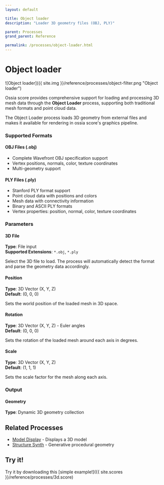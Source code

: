 ```yaml
---
layout: default

title: Object loader
description: "Loader 3D geometry files (OBJ, PLY)"

parent: Processes
grand_parent: Reference

permalink: /processes/object-loader.html
---
```


# Object loader

![Object loader]({{ site.img }}/reference/processes/object-filter.png "Object loader")

Ossia score provides comprehensive support for loading and processing 3D mesh data through the **Object Loader** process, supporting both traditional mesh formats and point cloud data.

The Object Loader process loads 3D geometry from external files and makes it available for rendering in ossia score's graphics pipeline.

### Supported Formats

#### OBJ Files (.obj)
- Complete Wavefront OBJ specification support
- Vertex positions, normals, color, texture coordinates
- Multi-geometry support

#### PLY Files (.ply)
- Stanford PLY format support
- Point cloud data with positions and colors
- Mesh data with connectivity information
- Binary and ASCII PLY formats
- Vertex properties: position, normal, color, texture coordinates

### Parameters

#### 3D File
**Type**: File input  
**Supported Extensions**: `*.obj`, `*.ply`

Select the 3D file to load. The process will automatically detect the format and parse the geometry data accordingly.

#### Position
**Type**: 3D Vector (X, Y, Z)  
**Default**: (0, 0, 0)

Sets the world position of the loaded mesh in 3D space.

#### Rotation
**Type**: 3D Vector (X, Y, Z) - Euler angles  
**Default**: (0, 0, 0)

Sets the rotation of the loaded mesh around each axis in degrees.

#### Scale
**Type**: 3D Vector (X, Y, Z)  
**Default**: (1, 1, 1)

Sets the scale factor for the mesh along each axis.

### Output

#### Geometry
**Type**: Dynamic 3D geometry collection  


## Related Processes

- [Model Display](/processes/model-display.html) - Displays a 3D model
- [Structure Synth](/processes/structure-synth.html) - Generative procedural geometry

## Try it!

Try it by downloading this [simple example!]({{ site.scores }}/reference/processes/3d.score)